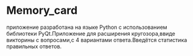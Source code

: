 # Memory_card
приложение разработана на языке Python с использованием библиотеки PyQt.Приложение для расширения кругозора,ввиде викторины с вопросами,с 4 вариантами ответа.Введётся статистика правильных ответов.

